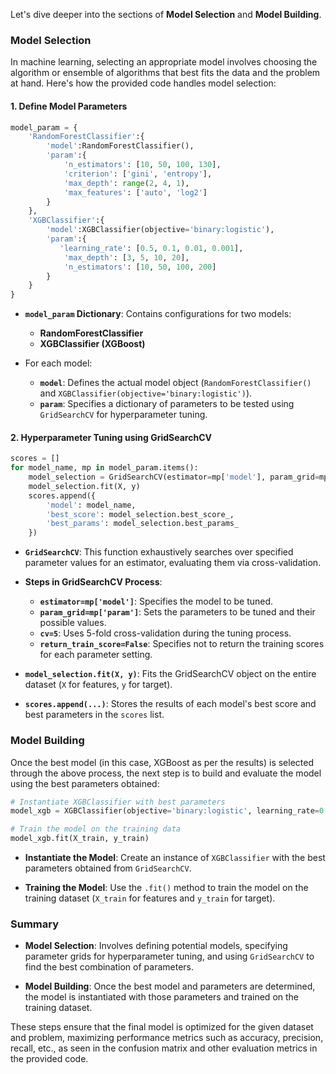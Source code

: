  Let's dive deeper into the sections of **Model Selection** and **Model Building**.

### Model Selection

In machine learning, selecting an appropriate model involves choosing the algorithm or ensemble of algorithms that best fits the data and the problem at hand. Here's how the provided code handles model selection:

#### 1. Define Model Parameters

```python
model_param = {
    'RandomForestClassifier':{
        'model':RandomForestClassifier(),
        'param':{
            'n_estimators': [10, 50, 100, 130], 
            'criterion': ['gini', 'entropy'],
            'max_depth': range(2, 4, 1), 
            'max_features': ['auto', 'log2']
        }
    },
    'XGBClassifier':{
        'model':XGBClassifier(objective='binary:logistic'),
        'param':{
           'learning_rate': [0.5, 0.1, 0.01, 0.001],
            'max_depth': [3, 5, 10, 20],
            'n_estimators': [10, 50, 100, 200]
        }
    }
}
```

- **`model_param` Dictionary**: Contains configurations for two models:
  - **RandomForestClassifier**
  - **XGBClassifier (XGBoost)**

- For each model:
  - **`model`**: Defines the actual model object (`RandomForestClassifier()` and `XGBClassifier(objective='binary:logistic')`).
  - **`param`**: Specifies a dictionary of parameters to be tested using `GridSearchCV` for hyperparameter tuning.

#### 2. Hyperparameter Tuning using GridSearchCV

```python
scores = []
for model_name, mp in model_param.items():
    model_selection = GridSearchCV(estimator=mp['model'], param_grid=mp['param'], cv=5, return_train_score=False)
    model_selection.fit(X, y)
    scores.append({
        'model': model_name,
        'best_score': model_selection.best_score_,
        'best_params': model_selection.best_params_
    })
```

- **`GridSearchCV`**: This function exhaustively searches over specified parameter values for an estimator, evaluating them via cross-validation.

- **Steps in GridSearchCV Process**:
  - **`estimator=mp['model']`**: Specifies the model to be tuned.
  - **`param_grid=mp['param']`**: Sets the parameters to be tuned and their possible values.
  - **`cv=5`**: Uses 5-fold cross-validation during the tuning process.
  - **`return_train_score=False`**: Specifies not to return the training scores for each parameter setting.

- **`model_selection.fit(X, y)`**: Fits the GridSearchCV object on the entire dataset (`X` for features, `y` for target).

- **`scores.append(...)`**: Stores the results of each model's best score and best parameters in the `scores` list.

### Model Building

Once the best model (in this case, XGBoost as per the results) is selected through the above process, the next step is to build and evaluate the model using the best parameters obtained:

```python
# Instantiate XGBClassifier with best parameters
model_xgb = XGBClassifier(objective='binary:logistic', learning_rate=0.1, max_depth=20, n_estimators=200)

# Train the model on the training data
model_xgb.fit(X_train, y_train)
```

- **Instantiate the Model**: Create an instance of `XGBClassifier` with the best parameters obtained from `GridSearchCV`.

- **Training the Model**: Use the `.fit()` method to train the model on the training dataset (`X_train` for features and `y_train` for target).

### Summary

- **Model Selection**: Involves defining potential models, specifying parameter grids for hyperparameter tuning, and using `GridSearchCV` to find the best combination of parameters.
  
- **Model Building**: Once the best model and parameters are determined, the model is instantiated with those parameters and trained on the training dataset.

These steps ensure that the final model is optimized for the given dataset and problem, maximizing performance metrics such as accuracy, precision, recall, etc., as seen in the confusion matrix and other evaluation metrics in the provided code.